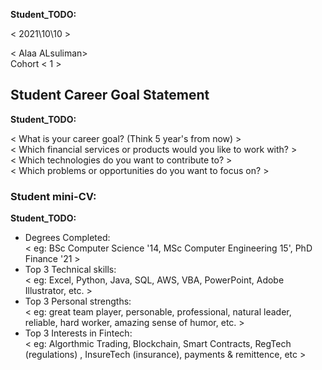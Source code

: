 __Student_TODO:__  

< 2021\10\10 >

< Alaa ALsuliman>  
Cohort < 1 >


## Student Career Goal Statement 

   __Student_TODO:__ 
 
  < What is your career goal? (Think 5 year's from now) >  
  < Which financial services or products would you like to work with? >  
  < Which technologies do you want to contribute to? >  
  < Which problems or opportunities do you want to focus on? >  

### Student mini-CV:

  __Student_TODO:__

  - Degrees Completed:    
        < eg: BSc Computer Science '14, MSc Computer Engineering 15', PhD Finance '21 >
  - Top 3 Technical skills:    
        < eg: Excel, Python, Java, SQL, AWS, VBA, PowerPoint, Adobe Illustrator, etc. >
  - Top 3 Personal strengths:   
       < eg: great team player, personable, professional, natural leader, reliable, hard worker, amazing sense of humor, etc. >
  - Top 3 Interests in Fintech:    
       < eg: Algorthmic Trading, Blockchain, Smart Contracts, RegTech (regulations) , InsureTech (insurance), payments & remittence, etc >